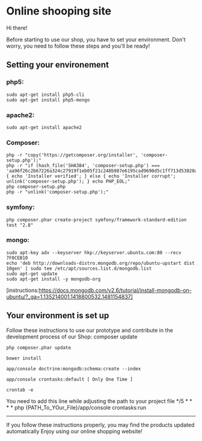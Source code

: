 # Online shooping site 

Hi there!

Before starting to use our shop, you have to set your environment.
Don't worry, you need to follow these steps and you'll be ready!  


## Setting your environement

### php5:
```
sudo apt-get install php5-cli
sudo apt-get install php5-mongo
```
### apache2:
```
sudo apt-get install apache2
```

### Composer:
```
php -r "copy('https://getcomposer.org/installer', 'composer-setup.php');"
php -r "if (hash_file('SHA384', 'composer-setup.php') === 'aa96f26c2b67226a324c27919f1eb05f21c248b987e6195cad9690d5c1ff713d53020a02ac8c217dbf90a7eacc9d141d') { echo 'Installer verified'; } else { echo 'Installer corrupt'; unlink('composer-setup.php'); } echo PHP_EOL;"
php composer-setup.php
php -r "unlink('composer-setup.php');"
```

### symfony:
```
php composer.phar create-project symfony/framework-standard-edition test "2.8"
```

### mongo:
```
sudo apt-key adv --keyserver hkp://keyserver.ubuntu.com:80 --recv 7F0CEB10
echo 'deb http://downloads-distro.mongodb.org/repo/ubuntu-upstart dist 10gen' | sudo tee /etc/apt/sources.list.d/mongodb.list
sudo apt-get update
sudo apt-get install -y mongodb-org
```
[instructions:https://docs.mongodb.com/v2.6/tutorial/install-mongodb-on-ubuntu/?_ga=1.135214001.1418800532.1481154837]

## Your environment is set up
Follow these instructions to use our prototype and contribute in the development process of our Shop:
composer update
```
php composer.phar update

bower install

app/console doctrine:mongodb:schema:create --index

app/console crontasks:default [ Only One Time ]

crontab -e 
```
You need to add this line while adjusting the path to your project file
*/5 * * * * php {PATH_To_YOur_File}/app/console crontasks:run

___________________________________________________________________________________________________
If you follow these instructions properly, you may find the products updated automatically
Enjoy using our online shopping website!


